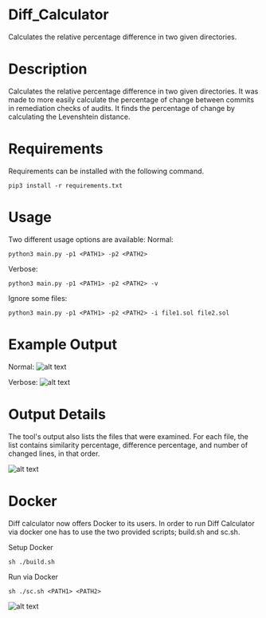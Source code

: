 # Diff_Calculator
Calculates the relative percentage difference in two given directories.

# Description
Calculates the relative percentage difference in two given directories. It was made to more easily calculate the percentage of change between commits in remediation checks of audits. It finds the percentage of change by calculating the Levenshtein distance.

# Requirements
Requirements can be installed with the following command.
```
pip3 install -r requirements.txt
```

# Usage 
Two different usage options are available:
Normal:
```
python3 main.py -p1 <PATH1> -p2 <PATH2>
```
Verbose:
```
python3 main.py -p1 <PATH1> -p2 <PATH2> -v
```
Ignore some files:
```
python3 main.py -p1 <PATH1> -p2 <PATH2> -i file1.sol file2.sol
```
# Example Output
Normal:
![alt text](https://github.com/hknio/Diff_Calculator/blob/main/Screenshots/Screenshot%202022-11-24%20at%2022.13.53.png)

Verbose:
![alt text](https://github.com/hknio/Diff_Calculator/blob/main/Screenshots/Screenshot%202022-11-24%20at%2022.13.45.png)

# Output Details
The tool's output also lists the files that were examined. For each file, the list contains similarity percentage, difference percentage, and number of changed lines, in that order.

![alt text](https://github.com/hknio/Diff_Calculator/blob/main/Screenshots/Screenshot%202022-11-24%20at%2022.14.26.png)

# Docker 

Diff calculator now offers Docker to its users. In order to run Diff Calculator via docker one has to use the two provided scripts; build.sh and sc.sh. 

Setup Docker
```
sh ./build.sh
```
Run via Docker 
```
sh ./sc.sh <PATH1> <PATH2>
```
![alt text](https://github.com/hknio/Diff_Calculator/blob/main/Screenshots/Screenshot%202022-11-24%20at%2022.30.38.png)
